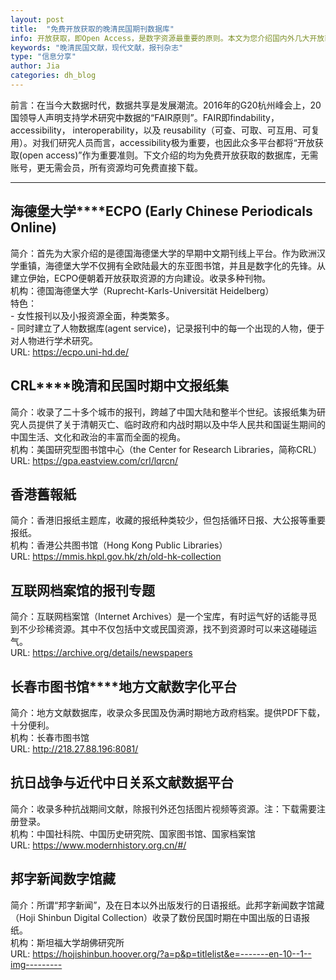 ```yaml
---
layout: post
title:  "免费开放获取的晚清民国期刊数据库"
info: 开放获取，即Open Access，是数字资源最重要的原则。本文为您介绍国内外几大开放获取的民国报刊杂志数据库。
keywords: "晚清民国文献，现代文献，报刊杂志"
type: "信息分享"
author: Jia
categories: dh_blog
---
```


前言：在当今大数据时代，数据共享是发展潮流。2016年的G20杭州峰会上，20国领导人声明支持学术研究中数据的“FAIR原则”。FAIR即findability，accessibility， interoperability，以及 reusability（可查、可取、可互用、可复用）。对我们研究人员而言，accessibility极为重要，也因此众多平台都将“开放获取(open access)”作为重要准则。下文介绍的均为免费开放获取的数据库，无需账号，更无需会员，所有资源均可免费直接下载。  

---


## **海德堡大学****ECPO (Early Chinese Periodicals Online)**

简介：首先为大家介绍的是德国海德堡大学的早期中文期刊线上平台。作为欧洲汉学重镇，海德堡大学不仅拥有全欧陆最大的东亚图书馆，并且是数字化的先锋。从建立伊始，ECPO便朝着开放获取资源的方向建设。收录多种刊物。  
机构：德国海德堡大学（Ruprecht-Karls-Universität Heidelberg）  
特色：  
    - 女性报刊以及小报资源全面，种类繁多。  
    - 同时建立了人物数据库(agent service)，记录报刊中的每一个出现的人物，便于对人物进行学术研究。  
URL: <https://ecpo.uni-hd.de/>  


## **CRL****晚清和民国时期中文报纸集**

简介：收录了二十多个城市的报刊，跨越了中国大陆和整半个世纪。该报纸集为研究人员提供了关于清朝灭亡、临时政府和内战时期以及中华人民共和国诞生期间的中国生活、文化和政治的丰富而全面的视角。  
机构：美国研究型图书馆中心（the Center for Research Libraries，简称CRL）  
URL: <https://gpa.eastview.com/crl/lqrcn/>  


## **香港舊報紙**

简介：香港旧报纸主题库，收藏的报纸种类较少，但包括循环日报、大公报等重要报纸。  
机构：香港公共图书馆（Hong Kong Public Libraries）  
URL: <https://mmis.hkpl.gov.hk/zh/old-hk-collection>  


## **互联网档案馆的报刊专题**

简介：互联网档案馆（Internet Archives）是一个宝库，有时运气好的话能寻觅到不少珍稀资源。其中不仅包括中文或民国资源，找不到资源时可以来这碰碰运气。  
URL: <https://archive.org/details/newspapers>  


## **长春市图书馆****地方文献数字化平台**

简介：地方文献数据库，收录众多民国及伪满时期地方政府档案。提供PDF下载，十分便利。  
机构：长春市图书馆  
URL: <http://218.27.88.196:8081/>  


## **抗日战争与近代中日关系文献数据平台**

简介：收录多种抗战期间文献，除报刊外还包括图片视频等资源。注：下载需要注册登录。  
机构：中国社科院、中国历史研究院、国家图书馆、国家档案馆  
URL: <https://www.modernhistory.org.cn/#/>  


## **邦字新闻数字馆藏**     

简介：所谓“邦字新闻”，及在日本以外出版发行的日语报纸。此邦字新闻数字馆藏（Hoji Shinbun Digital Collection）收录了数份民国时期在中国出版的日语报纸。  
机构：斯坦福大学胡佛研究所  
URL: <https://hojishinbun.hoover.org/?a=p&p=titlelist&e=-------en-10--1--img--------->  